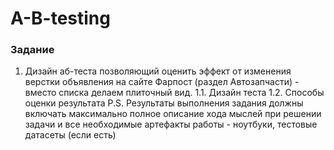# A-B-testing
### Задание
1. Дизайн аб-теста позволяющий оценить эффект от изменения верстки объявления на сайте Фарпост (раздел Автозапчасти) - вместо списка делаем плиточный вид. 
    1.1. Дизайн теста
    1.2. Способы оценки результата
P.S. Результаты выполнения задания должны включать максимально полное описание хода мыслей при решении задачи и все необходимые артефакты работы - ноутбуки, тестовые датасеты (если есть) 